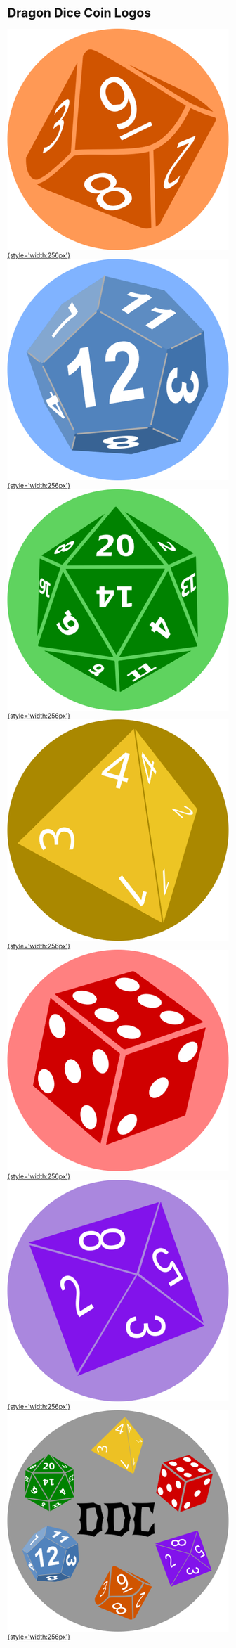 Dragon Dice Coin Logos
======================

[![](d10c.webp){style='width:256px'}](d10c.webp)
[![](d12c.webp){style='width:256px'}](d12c.webp)
[![](d20c.webp){style='width:256px'}](d20c.webp)
[![](d4c.webp){style='width:256px'}](d4c.webp)
[![](d6c.webp){style='width:256px'}](d6c.webp)
[![](d8c.webp){style='width:256px'}](d8c.webp)
[![](ddc.webp){style='width:256px'}](ddc.webp)
